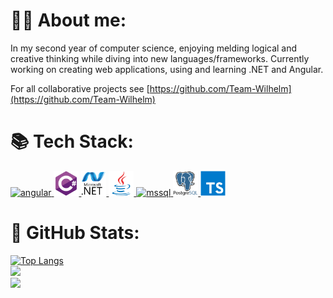# 👩‍💻 About me:
In my second year of computer science, enjoying melding logical and creative thinking while diving into new languages/frameworks.
Currently working on creating web applications, using and learning .NET and Angular.

For all collaborative projects see [https://github.com/Team-Wilhelm](https://github.com/Team-Wilhelm)

# 📚 Tech Stack:
<p align="left"> <a href="https://angular.io" target="_blank" rel="noreferrer"> <img src="https://angular.io/assets/images/logos/angular/angular.svg" alt="angular" width="40" height="40"/> </a> <a href="https://www.w3schools.com/cs/" target="_blank" rel="noreferrer"> <img src="https://raw.githubusercontent.com/devicons/devicon/master/icons/csharp/csharp-original.svg" alt="csharp" width="40" height="40"/> </a> <a href="https://dotnet.microsoft.com/" target="_blank" rel="noreferrer"> <img src="https://raw.githubusercontent.com/devicons/devicon/master/icons/dot-net/dot-net-original-wordmark.svg" alt="dotnet" width="40" height="40"/> </a> <a href="https://www.java.com" target="_blank" rel="noreferrer"> <img src="https://raw.githubusercontent.com/devicons/devicon/master/icons/java/java-original.svg" alt="java" width="40" height="40"/> </a> <a href="https://www.microsoft.com/en-us/sql-server" target="_blank" rel="noreferrer"> <img src="https://www.svgrepo.com/show/303229/microsoft-sql-server-logo.svg" alt="mssql" width="40" height="40"/> </a> <a href="https://www.postgresql.org" target="_blank" rel="noreferrer"> <img src="https://raw.githubusercontent.com/devicons/devicon/master/icons/postgresql/postgresql-original-wordmark.svg" alt="postgresql" width="40" height="40"/> </a> <a href="https://www.typescriptlang.org/" target="_blank" rel="noreferrer"> <img src="https://raw.githubusercontent.com/devicons/devicon/master/icons/typescript/typescript-original.svg" alt="typescript" width="40" height="40"/> </a> </p>

# 🧮 GitHub Stats:
[![Top Langs](https://github-readme-stats-ifvb7odxz-mariaruth1.vercel.app/api/top-langs/?username=mariaruth1&theme=buefy&hide_border=false&&layout=donut&include_all_commits=true&count_private=true)](https://github.com/mariaruth1/github-readme-stats)
<br />
![](https://github-readme-stats.vercel.app/api?username=mariaruth1&hide=prs,issues&theme=buefy&hide_border=false&include_all_commits=false&count_private=true)
<br />
![](https://github-readme-streak-stats.herokuapp.com/?user=mariaruth1&theme=buefy&hide_border=false)
